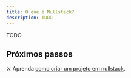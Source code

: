 ```yaml
---
title: O que é Nullstack?
description: TODO
---
```


TODO

## Próximos passos

⚔ Aprenda [como criar um projeto em nullstack](pt-br/comecando).